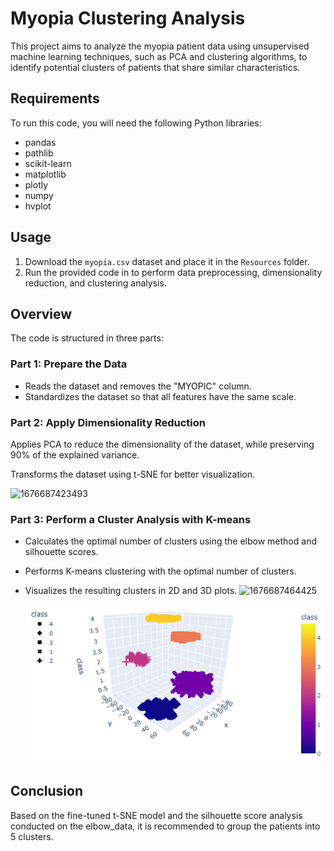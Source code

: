 # Myopia Clustering Analysis

This project aims to analyze the myopia patient data using unsupervised machine learning techniques, such as PCA and clustering algorithms, to identify potential clusters of patients that share similar characteristics.

## Requirements

To run this code, you will need the following Python libraries:

* pandas
* pathlib
* scikit-learn
* matplotlib
* plotly
* numpy
* hvplot

## Usage

1. Download the `myopia.csv` dataset and place it in the `Resources` folder.
2. Run the provided code in  to perform data preprocessing, dimensionality reduction, and clustering analysis.

## Overview

The code is structured in three parts:

### Part 1: Prepare the Data

* Reads the dataset and removes the "MYOPIC" column.
* Standardizes the dataset so that all features have the same scale.

### Part 2: Apply Dimensionality Reduction

Applies PCA to reduce the dimensionality of the dataset, while preserving 90% of the explained variance.

Transforms the dataset using t-SNE for better visualization.

![1676687423493](https://file+.vscode-resource.vscode-cdn.net/c%3A/Users/erdos/OneDrive/Documents/GitHub/myopia-unsupervised-ML/image/README/1676687423493.png)

### Part 3: Perform a Cluster Analysis with K-means

* Calculates the optimal number of clusters using the elbow method and silhouette scores.
* Performs K-means clustering with the optimal number of clusters.
* Visualizes the resulting clusters in 2D and 3D plots.
  ![1676687464425](https://file+.vscode-resource.vscode-cdn.net/c%3A/Users/erdos/OneDrive/Documents/GitHub/myopia-unsupervised-ML/image/README/1676687464425.png)

  ![1679926314459](image/README/1679926314459.png)

## Conclusion

Based on the fine-tuned t-SNE model and the silhouette score analysis conducted on the elbow_data, it is recommended to group the patients into 5 clusters.
